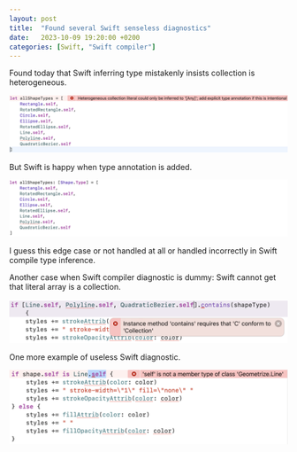 ```yaml
---
layout: post
title:  "Found several Swift senseless diagnostics"
date:   2023-10-09 19:20:00 +0200
categories: [Swift, "Swift compiler"]
---
```

Found today that Swift inferring type mistakenly insists collection is heterogeneous.

![Swift insists collection is heterogeneous](/assets/images/Xcode-Screenshot%202023-10-08%20at%2015.07.45.png "Swift insists collection is heterogeneous")

But Swift is happy when type annotation is added.

![But Swift is happy when type annotation is added](/assets/images/Xcode-Screenshot%202023-10-08%20at%2015.10.08.png "But Swift is happy when type annotation is added")

I guess this edge case or not handled at all or handled incorrectly in Swift compile type inference.

Another case when Swift compiler diagnostic is dummy: Swift cannot get that literal array is a collection.

![Swift cannot get that literal array is a collection](/assets/images/Xcode%20Screenshot%202023-10-08%20at%2017.16.31.png "Swift cannot get that literal array is a collection")

One more example of useless Swift diagnostic.

![Another case of senseless Swift diagnostic](/assets/images/Xcode%20Screenshot%202023-10-08%20at%2017.33.31.png "Another case of senseless Swift diagnostic")
